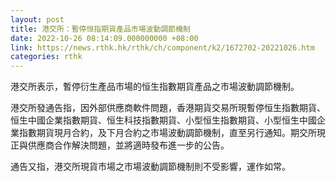 ```yaml
---
layout: post
title: 港交所：暫停恒指期貨產品市場波動調節機制
date: 2022-10-26 08:14:09.000000000 +08:00
link: https://news.rthk.hk/rthk/ch/component/k2/1672702-20221026.htm
categories: rthk
---
```


港交所表示，暫停衍生產品市場的恒生指數期貨產品之市場波動調節機制。

港交所發通告指，因外部供應商軟件問題，香港期貨交易所現暫停恒生指數期貨、恒生中國企業指數期貨、恒生科技指數期貨、小型恒生指數期貨、小型恒生中國企業指數期貨現月合約，及下月合約之市場波動調節機制，直至另行通知。期交所現正與供應商合作解決問題，並將適時發布進一步的公告。

通告又指，港交所現貨市場之市場波動調節機制則不受影響，運作如常。
